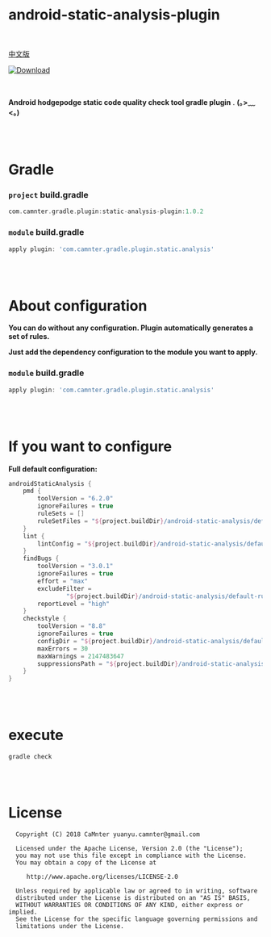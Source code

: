 # android-static-analysis-plugin

<br>

[中文版](https://github.com/CaMnter/android-static-analysis-plugin/blob/master/README_zh.md)    
  
[ ![Download](https://api.bintray.com/packages/camnter/maven/android-static-analysis-plugin/images/download.svg) ](https://bintray.com/camnter/maven/android-static-analysis-plugin/_latestVersion)   

<br>

**Android hodgepodge static code quality check tool gradle plugin** . **(｡>﹏<｡)**   

<br>
<br>

# Gradle

### `project`  **build.gradle**

```groovy
com.camnter.gradle.plugin:static-analysis-plugin:1.0.2
```

### `module`  **build.gradle**

```groovy
apply plugin: 'com.camnter.gradle.plugin.static.analysis'
```

<br>
<br>


# About configuration

**You can do without any configuration. Plugin automatically generates a set of rules.**   

**Just add the dependency configuration to the module you want to apply.**

### `module`  **build.gradle**

```groovy
apply plugin: 'com.camnter.gradle.plugin.static.analysis'
```

<br>
<br>

# If you want to configure

**Full default configuration:**

```groovy
androidStaticAnalysis {
    pmd {
        toolVersion = "6.2.0"
        ignoreFailures = true
        ruleSets = []
        ruleSetFiles = "${project.buildDir}/android-static-analysis/default-rules/pmd-ruleset.xml"
    }
    lint {
        lintConfig = "${project.buildDir}/android-static-analysis/default-rules/lint.xml"
    }
    findBugs {
        toolVersion = "3.0.1"
        ignoreFailures = true
        effort = "max"
        excludeFilter =
                "${project.buildDir}/android-static-analysis/default-rules/findbugs-filter.xml"
        reportLevel = "high"
    }
    checkstyle {
        toolVersion = "8.8"
        ignoreFailures = true
        configDir = "${project.buildDir}/android-static-analysis/default-rules/checkstyle.xml"
        maxErrors = 30
        maxWarnings = 2147483647
        suppressionsPath = "${project.buildDir}/android-static-analysis/default-rules/suppressions.xml"
    }
}
```

<br>
<br>

# execute

```shell
gradle check
```

<br>
<br>

# License

      Copyright (C) 2018 CaMnter yuanyu.camnter@gmail.com

      Licensed under the Apache License, Version 2.0 (the "License");
      you may not use this file except in compliance with the License.
      You may obtain a copy of the License at

         http://www.apache.org/licenses/LICENSE-2.0

      Unless required by applicable law or agreed to in writing, software
      distributed under the License is distributed on an "AS IS" BASIS,
      WITHOUT WARRANTIES OR CONDITIONS OF ANY KIND, either express or implied.
      See the License for the specific language governing permissions and
      limitations under the License.
